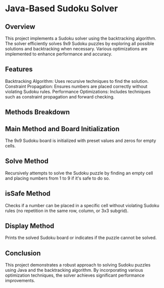 # Java-Based Sudoku Solver
## Overview
This project implements a Sudoku solver using the backtracking algorithm. The solver efficiently solves 9x9 Sudoku puzzles by exploring all possible solutions and backtracking when necessary. Various optimizations are implemented to enhance performance and accuracy.

## Features
Backtracking Algorithm: Uses recursive techniques to find the solution.
Constraint Propagation: Ensures numbers are placed correctly without violating Sudoku rules.
Performance Optimizations: Includes techniques such as constraint propagation and forward checking.

## Methods Breakdown
## Main Method and Board Initialization
The 9x9 Sudoku board is initialized with preset values and zeros for empty cells.

## Solve Method
Recursively attempts to solve the Sudoku puzzle by finding an empty cell and placing numbers from 1 to 9 if it's safe to do so.

## isSafe Method
Checks if a number can be placed in a specific cell without violating Sudoku rules (no repetition in the same row, column, or 3x3 subgrid).

## Display Method
Prints the solved Sudoku board or indicates if the puzzle cannot be solved.

## Conclusion
This project demonstrates a robust approach to solving Sudoku puzzles using Java and the backtracking algorithm. By incorporating various optimization techniques, the solver achieves significant performance improvements.
